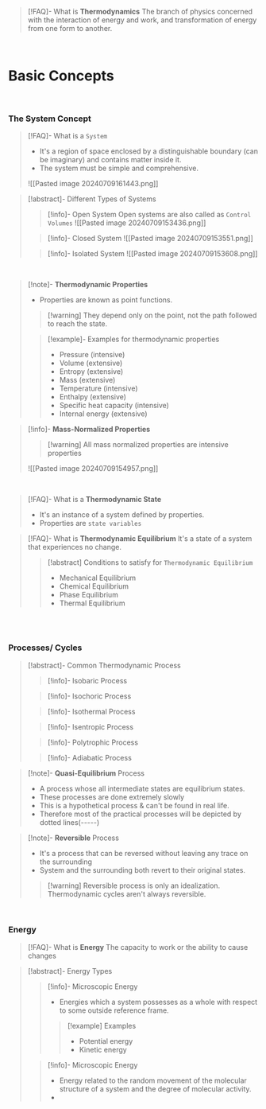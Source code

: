 >[!FAQ]- What is **Thermodynamics**
>The branch of physics concerned with the interaction of energy and work, and transformation of energy from one form to another.

<br>

# Basic Concepts

<br>

### The System Concept

>[!FAQ]- What is a `System`
>- It's a region of space enclosed by a distinguishable boundary (can be imaginary) and contains matter inside it. 
>- The system must be simple and comprehensive.
>
>![[Pasted image 20240709161443.png]]

>[!abstract]- Different Types of Systems
>>[!info]- Open System
>>Open systems are also called as `Control Volumes`
>>![[Pasted image 20240709153436.png]]
>
>>[!info]- Closed System
>>![[Pasted image 20240709153551.png]]
>
>>[!info]- Isolated System
>>![[Pasted image 20240709153608.png]]

<br>

>[!note]- **Thermodynamic Properties**
>- Properties are known as point functions.
>>[!warning] They depend only on the point, not the path followed to reach the state.
>
>>[!example]- Examples for thermodynamic properties
>>- Pressure                       (intensive)
>>- Volume                        (extensive)
>>- Entropy                        (extensive)
>>- Mass                            (extensive)
>>- Temperature                (intensive)
>>- Enthalpy                      (extensive)
>>- Specific heat capacity (intensive)
>>- Internal energy           (extensive)

>[!info]- **Mass-Normalized Properties**
>>[!warning] All mass normalized properties are intensive properties
>
>![[Pasted image 20240709154957.png]]

<br>

>[!FAQ]- What is a **Thermodynamic State**
>- It's an instance of a system defined by properties.
>- Properties are `state variables`

>[!FAQ]- What is **Thermodynamic Equilibrium**
>It's a state of a system that experiences no change.
>>[!abstract] Conditions to satisfy for `Thermodynamic Equilibrium`
>>- Mechanical Equilibrium
>>- Chemical Equilibrium
>>- Phase Equilibrium
>>- Thermal Equilibrium

<br>
<br>

### Processes/ Cycles
>[!abstract]- Common Thermodynamic Process
>>[!info]- Isobaric Process
>
>>[!info]- Isochoric Process
>
>>[!info]- Isothermal Process
>
>>[!info]- Isentropic Process
>
>>[!info]- Polytrophic Process
>
>>[!info]- Adiabatic Process
>

>[!note]- **Quasi-Equilibrium** Process
>- A process whose all intermediate states are equilibrium states.
>- These processes are done extremely slowly
>- This is a hypothetical process & can't be found in real life.
>- Therefore most of the practical processes will be depicted by dotted lines(-----)

>[!note]- **Reversible** Process
>- It's a process that can be reversed without leaving any trace on the surrounding
>- System and the surrounding both revert to their original states.
>>[!warning] Reversible process is only an idealization. Thermodynamic cycles aren't always reversible. 

<br>

### Energy
>[!FAQ]- What is **Energy**
>The capacity to work or the ability to cause changes

>[!abstract]- Energy Types
>>[!info]- Microscopic Energy
>>- Energies which a system possesses as a whole with respect to some outside reference frame.
>>>[!example] Examples
>>>- Potential energy
>>>- Kinetic energy
>
>>[!info]- Microscopic Energy
>>- Energy related to the random movement of the molecular structure of a system and the degree of molecular activity.
>>- 